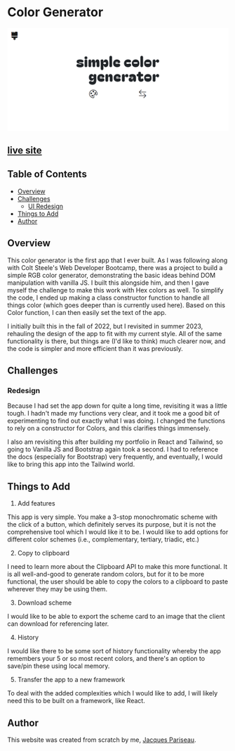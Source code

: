 # Color Generator
![](./screenshot.png)

## [live site](https://simple-color-generator.vercel.app/)

## Table of Contents

- [Overview](#overview)
- [Challenges](#challenges)
    - [UI Redesign](#redesign)
- [Things to Add](#things-to-add)
- [Author](#author)

## Overview

This color generator is the first app that I ever built. As I was following along with Colt Steele's Web Developer Bootcamp, there was a project to build a simple RGB color generator, demonstrating the basic ideas behind DOM manipulation with vanilla JS. I built this alongside him, and then I gave myself the challenge to make this work with Hex colors as well. To simplify the code, I ended up making a class constructor function to handle all things color (which goes deeper than is currently used here). Based on this Color function, I can then easily set the text of the app.

I initially built this in the fall of 2022, but I revisited in summer 2023, rehauling the design of the app to fit with my current style. All of the same functionality is there, but things are (I'd like to think) much clearer now, and the code is simpler and more efficient than it was previously.

## Challenges

### Redesign

Because I had set the app down for quite a long time, revisiting it was a little tough. I hadn't made my functions very clear, and it took me a good bit of experimenting to find out exactly what I was doing. I changed the functions to rely on a constructor for Colors, and this clarifies things immensely. 

I also am revisiting this after building my portfolio in React and Tailwind, so going to Vanilla JS and Bootstrap again took a second. I had to reference the docs (especially for Bootstrap) very frequently, and eventually, I would like to bring this app into the Tailwind world.

## Things to Add

1. Add features

This app is very simple. You make a 3-stop monochromatic scheme with the click of a button, which definitely serves its purpose, but it is not the comprehensive tool which I would like it to be. I would like to add options for different color schemes (i.e., complementary, tertiary, triadic, etc.)

2. Copy to clipboard

I need to learn more about the Clipboard API to make this more functional. It is all well-and-good to generate random colors, but for it to be more functional, the user should be able to copy the colors to a clipboard to paste wherever they may be using them.

3. Download scheme

I would like to be able to export the scheme card to an image that the client can download for referencing later.

4. History

I would like there to be some sort of history functionality whereby the app remembers your 5 or so most recent colors, and there's an option to save/pin these using local memory.

5. Transfer the app to a new framework

To deal with the added complexities which I would like to add, I will likely need this to be built on a framework, like React. 

## Author

This website was created from scratch by me, [Jacques Pariseau](https://j-par.com).
